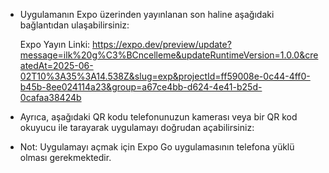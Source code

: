 - Uygulamanın Expo üzerinden yayınlanan son haline aşağıdaki bağlantıdan ulaşabilirsiniz:

  Expo Yayın Linki:
  https://expo.dev/preview/update?message=ilk%20g%C3%BCncelleme&updateRuntimeVersion=1.0.0&createdAt=2025-06-02T10%3A35%3A14.538Z&slug=exp&projectId=ff59008e-0c44-4ff0-b45b-8ee024114a23&group=a67ce4bb-d624-4e41-b25d-0cafaa38424b

- Ayrıca, aşağıdaki QR kodu telefonunuzun kamerası veya bir QR kod okuyucu ile tarayarak uygulamayı doğrudan açabilirsiniz:

- Not: Uygulamayı açmak için Expo Go uygulamasının telefona yüklü olması gerekmektedir. 
